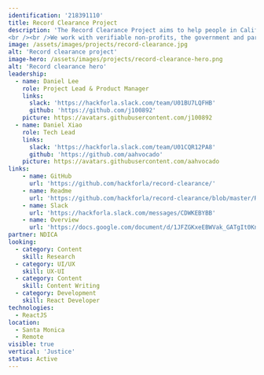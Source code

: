 ```yaml
---
identification: '218391110'
title: Record Clearance Project
description: 'The Record Clearance Project aims to help people in California with criminal records accomplish record clearance, expungement or reduction and subsequently a second chance as a part of society.
<br /><br />We work with verifiable non-profits, the government and partners to build digital tools that can affect changes in the lives of these justice impacted individuals.'
image: /assets/images/projects/record-clearance.jpg
alt: 'Record clearance project'
image-hero: /assets/images/projects/record-clearance-hero.png
alt: 'Record clearance hero'
leadership:
  - name: Daniel Lee
    role: Project Lead & Product Manager
    links:
      slack: 'https://hackforla.slack.com/team/U01BU7LQFHB'
      github: 'https://github.com/j100892'
    picture: https://avatars.githubusercontent.com/j100892
  - name: Daniel Xiao
    role: Tech Lead
    links:
      slack: 'https://hackforla.slack.com/team/U01CQR12PA8'
      github: 'https://github.com/aahvocado'
    picture: https://avatars.githubusercontent.com/aahvocado
links:
    - name: GitHub
      url: 'https://github.com/hackforla/record-clearance/'
    - name: Readme
      url: 'https://github.com/hackforla/record-clearance/blob/master/README.md'
    - name: Slack
      url: 'https://hackforla.slack.com/messages/CDWKEBYBB'
    - name: Overview
      url: 'https://docs.google.com/document/d/1JFZGKxeEBWVak_GATgIt0Knyr9_gJ15CBirynebb4tg/preview'
partner: NDICA
looking:
  - category: Content
    skill: Research
  - category: UI/UX
    skill: UX-UI
  - category: Content
    skill: Content Writing
  - category: Development
    skill: React Developer
technologies:
  - ReactJS
location:
  - Santa Monica
  - Remote
visible: true
vertical: 'Justice'
status: Active
---
```

